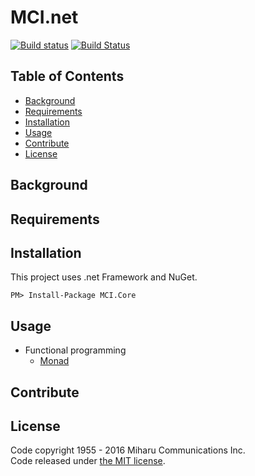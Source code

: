 # MCI.net

[![Build status](https://ci.appveyor.com/api/projects/status/pp9ffxtg1mvbc2ub/branch/develop?svg=true)](https://ci.appveyor.com/project/inahata/mci-net/branch/develop)
[![Build Status](https://travis-ci.org/MiharuCommunications/MCI.net.svg?branch=develop)](https://travis-ci.org/MiharuCommunications/MCI.net)

## Table of Contents

* [Background](#background)
* [Requirements](#requirements)
* [Installation](#installation)
* [Usage](#usage)
* [Contribute](#contribute)
* [License](#license)

## Background

## Requirements

## Installation

This project uses .net Framework and NuGet.

```text
PM> Install-Package MCI.Core
```

## Usage

* Functional programming
    * [Monad](./doc/fp/monad.md)

## Contribute

## License

Code copyright 1955 - 2016 Miharu Communications Inc.  
Code released under [the MIT license](https://github.com/MiharuCommunications/MCI.net/blob/master/LICENSE).
